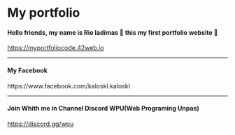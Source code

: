 <h1> My portfolio</h1>
<h4>Hello friends, my name is Rio ladimas 👋
this my first portfolio website 🥰</h4>

https://myportfoliocode.42web.io
<hr>
<h4>My Facebook</h4>
https://www.facebook.com/kaloskl.kaloskl
<hr>
<h4>Join Whith me in Channel Discord WPU(Web Programing Unpas)</h4>

https://discord.gg/wpu


